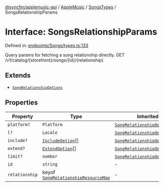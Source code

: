 [@syncfm/applemusic-api](../../../../../../globals.md) / [AppleMusic](../../../index.md) / [SongsTypes](../index.md) / SongsRelationshipParams

# Interface: SongsRelationshipParams

Defined in: [endpoints/Songs/types.ts:133](https://github.com/sync-fm/applemusic-api/blob/a6a8471d4d51a41f6bd8af9d95c8abf0126e10f4/src/endpoints/Songs/types.ts#L133)

Query params for fetching a song relationship directly.
GET /v1/catalog/{storefront}/songs/{id}/{relationship}

## Extends

- [`SongRelationshipOptions`](SongRelationshipOptions.md)

## Properties

| Property | Type | Inherited from | Defined in |
| ------ | ------ | ------ | ------ |
| <a id="platform"></a> `platform?` | `Platform` | [`SongRelationshipOptions`](SongRelationshipOptions.md).[`platform`](SongRelationshipOptions.md#platform) | [endpoints/Songs/types.ts:126](https://github.com/sync-fm/applemusic-api/blob/a6a8471d4d51a41f6bd8af9d95c8abf0126e10f4/src/endpoints/Songs/types.ts#L126) |
| <a id="l"></a> `l?` | `Locale` | [`SongRelationshipOptions`](SongRelationshipOptions.md).[`l`](SongRelationshipOptions.md#l) | [endpoints/Songs/types.ts:127](https://github.com/sync-fm/applemusic-api/blob/a6a8471d4d51a41f6bd8af9d95c8abf0126e10f4/src/endpoints/Songs/types.ts#L127) |
| <a id="include"></a> `include?` | [`IncludeOption`](../enumerations/IncludeOption.md)[] | [`SongRelationshipOptions`](SongRelationshipOptions.md).[`include`](SongRelationshipOptions.md#include) | [endpoints/Songs/types.ts:128](https://github.com/sync-fm/applemusic-api/blob/a6a8471d4d51a41f6bd8af9d95c8abf0126e10f4/src/endpoints/Songs/types.ts#L128) |
| <a id="extend"></a> `extend?` | [`ExtendOption`](../enumerations/ExtendOption.md)[] | [`SongRelationshipOptions`](SongRelationshipOptions.md).[`extend`](SongRelationshipOptions.md#extend) | [endpoints/Songs/types.ts:129](https://github.com/sync-fm/applemusic-api/blob/a6a8471d4d51a41f6bd8af9d95c8abf0126e10f4/src/endpoints/Songs/types.ts#L129) |
| <a id="limit"></a> `limit?` | `number` | [`SongRelationshipOptions`](SongRelationshipOptions.md).[`limit`](SongRelationshipOptions.md#limit) | [endpoints/Songs/types.ts:130](https://github.com/sync-fm/applemusic-api/blob/a6a8471d4d51a41f6bd8af9d95c8abf0126e10f4/src/endpoints/Songs/types.ts#L130) |
| <a id="id"></a> `id` | `string` | - | [endpoints/Songs/types.ts:134](https://github.com/sync-fm/applemusic-api/blob/a6a8471d4d51a41f6bd8af9d95c8abf0126e10f4/src/endpoints/Songs/types.ts#L134) |
| <a id="relationship"></a> `relationship` | keyof [`SongRelationshipResourceMap`](../type-aliases/SongRelationshipResourceMap.md) | - | [endpoints/Songs/types.ts:135](https://github.com/sync-fm/applemusic-api/blob/a6a8471d4d51a41f6bd8af9d95c8abf0126e10f4/src/endpoints/Songs/types.ts#L135) |
